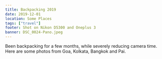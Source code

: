 ```yaml
---
title: Backpacking 2019
date: 2019-12-01
location: Some Places
tags: ["travel"]
footer: Shot on Nikon D5300 and Oneplus 3
banner: DSC_0024-Pano.jpeg
---
```

Been backpacking for a few months, while severely reducing camera time. Here are some photos from Goa, Kolkata, Bangkok and Pai.

<!--more-->